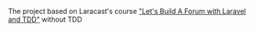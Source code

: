 The project based on Laracast's course <a href="https://laracasts.com/series/lets-build-a-forum-with-laravel/">"Let's Build A Forum with Laravel and TDD"</a> without TDD 
